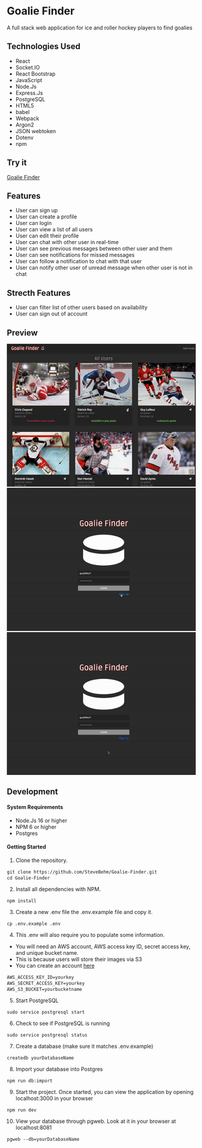 # Goalie Finder

A full stack web application for ice and roller hockey players to find goalies

## Technologies Used
  * React
  * Socket.IO
  * React Bootstrap
  * JavaScript
  * Node.Js
  * Express.Js
  * PostgreSQL
  * HTML5
  * babel
  * Webpack
  * Argon2
  * JSON webtoken
  * Dotenv
  * npm
## Try it
[Goalie Finder](http://goalie-finder-app.herokuapp.com/)
## Features
  * User can sign up
  * User can create a profile
  * User can login
  * User can view a list of all users
  * User can edit their profile
  * User can chat with other user in real-time
  * User can see previous messages between other user and them
  * User can see notifications for missed messages
  * User can follow a notification to chat with that user
  * User can notify other user of unread message when other user is not in chat
## Strecth Features
  * User can filter list of other users based on availability
  * User can sign out of account
## Preview
  ![Goalie Finder](assets/goalie-finder-1.gif)
  ![Goalie Finder](assets/goalie-finder-2.gif)
  ![Goalie Finder](assets/goalie-finder-3.gif)
## Development
#### System Requirements
  * Node.Js 16 or higher
  * NPM 6 or higher
  * Postgres

#### Getting Started
1. Clone the repository.

```shell
git clone https://github.com/SteveBehm/Goalie-Finder.git
cd Goalie-Finder
```

2. Install all dependencies with NPM.

```shell
npm install
```

3. Create a new .env file the .env.example file and copy it.
```shell
cp .env.example .env
```

4. This .env will also require you to populate some information.
  * You will need an AWS account, AWS access key ID, secret access key, and unique bucket name.
  * This is because users will store their images via S3
  * You can create an account [here](https://aws.amazon.com/free/?all-free-tier.sort-by=item.additionalFields.SortRank&all-free-tier.sort-order=asc&awsf.Free%20Tier%20Types=*all&awsf.Free%20Tier%20Categories=*all)
```shell
AWS_ACCESS_KEY_ID=yourkey
AWS_SECRET_ACCESS_KEY=yourkey
AWS_S3_BUCKET=yourbucketname
```

5. Start PostgreSQL
```shell
sudo service postgresql start
```
6. Check to see if PostgreSQL is running
```shell
sudo service postgresql status
```

7. Create a database (make sure it matches .env.example)
```shell
createdb yourDatabaseName
```

8. Import your database into Postgres
```shell
npm run db:import
```

9. Start the project. Once started, you can view the application by opening localhost:3000 in your browser
```shell
npm run dev
```

10. View your database through pgweb. Look at it in your browser at localhost:8081
```shell
pgweb --db=yourDatabaseName
```
